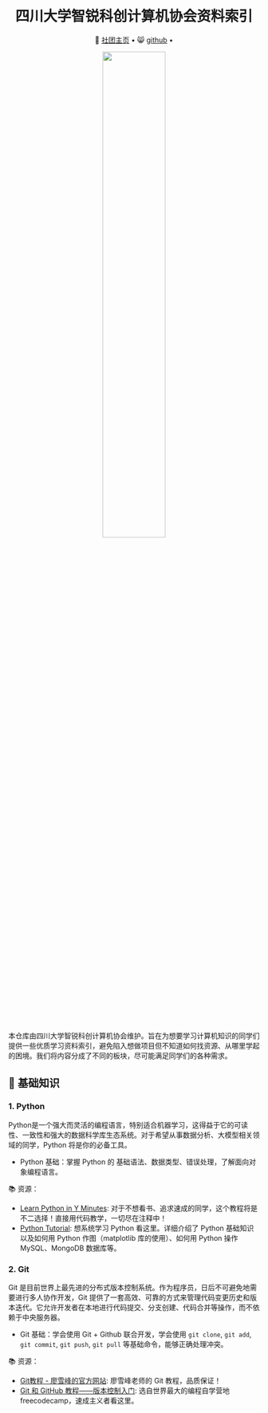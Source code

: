 <div align="center">
  <h1>四川大学智锐科创计算机协会资料索引</h1>
  <p align="center">
    &#128195; <a href="https://unicov.cn/scu/">社团主页</a> • 
    &#128568; <a href="https://github.com/scu-covariant">github</a> • 
  </p>
</div>
<p align="center">
  <img src="https://github.com/zhangbihan999/CSGuidance/blob/main/imgs/%E5%8D%8F%E4%BC%9A%E6%A0%87%E5%BF%97.png"
    style="width: 50%; height: 50%">
</p>


本仓库由四川大学智锐科创计算机协会维护。旨在为想要学习计算机知识的同学们提供一些优质学习资料索引，避免陷入想做项目但不知道如何找资源、从哪里学起的困境。我们将内容分成了不同的板块，尽可能满足同学们的各种需求。

## &#128221; 基础知识

### 1. Python

Python是一个强大而灵活的编程语言，特别适合机器学习，这得益于它的可读性、一致性和强大的数据科学库生态系统。对于希望从事数据分析、大模型相关领域的同学，Python 将是你的必备工具。

- Python 基础：掌握 Python 的 基础语法、数据类型、错误处理，了解面向对象编程语言。

&#128218; 资源：

- [Learn Python in Y Minutes](https://learnxinyminutes.com/docs/python/): 对于不想看书、追求速成的同学，这个教程将是不二选择！直接用代码教学，一切尽在注释中！
- [Python Tutorial](https://www.w3schools.com/python/?ref=bootvar.com): 想系统学习 Python 看这里。详细介绍了 Python 基础知识以及如何用 Python 作图（matplotlib 库的使用）、如何用 Python 操作 MySQL、MongoDB 数据库等。

### 2. Git

Git 是目前世界上最先进的分布式版本控制系统。作为程序员，日后不可避免地需要进行多人协作开发，Git 提供了一套高效、可靠的方式来管理代码变更历史和版本迭代。它允许开发者在本地进行代码提交、分支创建、代码合并等操作，而不依赖于中央服务器。

- Git 基础：学会使用 Git + Github 联合开发，学会使用 `git clone`, `git add`, `git commit`, `git push`, `git pull` 等基础命令，能够正确处理冲突。

&#128218; 资源：

- [Git教程 - 廖雪峰的官方网站](https://liaoxuefeng.com/books/git/introduction/index.html): 廖雪峰老师的 Git 教程，品质保证！
- [Git 和 GitHub 教程——版本控制入门](https://www.freecodecamp.org/chinese/news/git-and-github-for-beginners/): 选自世界最大的编程自学营地 freecodecamp，速成主义者看这里。



